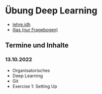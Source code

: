 # Übung Deep Learning

- [lehre.idh](https://lehre.idh.uni-koeln.de/lehrveranstaltungen/wintersemester-2022-2023/deep-learning/)
- [Ilias (nur Fragebogen)](https://www.ilias.uni-koeln.de/ilias/goto_uk_crs_4799275.html)

## Termine und Inhalte

### 13.10.2022

- Organisatorisches
- Deep Learning
- Git
- Exercise 1: Setting Up


